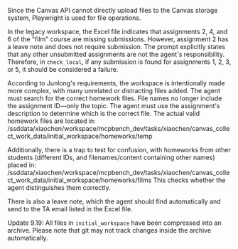 Since the Canvas API cannot directly upload files to the Canvas storage system, Playwright is used for file operations.

In the legacy workspace, the Excel file indicates that assignments 2, 4, and 6 of the "film" course are missing submissions. However, assignment 2 has a leave note and does not require submission. The prompt explicitly states that any other unsubmitted assignments are not the agent's responsibility. Therefore, in `check_local`, if any submission is found for assignments 1, 2, 3, or 5, it should be considered a failure.

According to Junlong's requirements, the workspace is intentionally made more complex, with many unrelated or distracting files added. The agent must search for the correct homework files. File names no longer include the assignment ID—only the topic. The agent must use the assignment's description to determine which is the correct file. The actual valid homework files are located in:
/ssddata/xiaochen/workspace/mcpbench_dev/tasks/xiaochen/canvas_collect_work_data/initial_workspace/homeworks/temp

Additionally, there is a trap to test for confusion, with homeworks from other students (different IDs, and filenames/content containing other names) placed in:
/ssddata/xiaochen/workspace/mcpbench_dev/tasks/xiaochen/canvas_collect_work_data/initial_workspace/homeworks/films
This checks whether the agent distinguishes them correctly.

There is also a leave note, which the agent should find automatically and send to the TA email listed in the Excel file.

Update 9.19:
All files in `initial_workspace` have been compressed into an archive. Please note that git may not track changes inside the archive automatically.